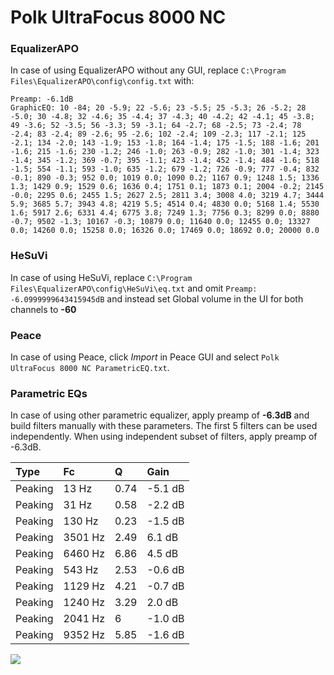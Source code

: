 # Polk UltraFocus 8000 NC

### EqualizerAPO
In case of using EqualizerAPO without any GUI, replace `C:\Program Files\EqualizerAPO\config\config.txt`
with:
```
Preamp: -6.1dB
GraphicEQ: 10 -84; 20 -5.9; 22 -5.6; 23 -5.5; 25 -5.3; 26 -5.2; 28 -5.0; 30 -4.8; 32 -4.6; 35 -4.4; 37 -4.3; 40 -4.2; 42 -4.1; 45 -3.8; 49 -3.6; 52 -3.5; 56 -3.3; 59 -3.1; 64 -2.7; 68 -2.5; 73 -2.4; 78 -2.4; 83 -2.4; 89 -2.6; 95 -2.6; 102 -2.4; 109 -2.3; 117 -2.1; 125 -2.1; 134 -2.0; 143 -1.9; 153 -1.8; 164 -1.4; 175 -1.5; 188 -1.6; 201 -1.6; 215 -1.6; 230 -1.2; 246 -1.0; 263 -0.9; 282 -1.0; 301 -1.4; 323 -1.4; 345 -1.2; 369 -0.7; 395 -1.1; 423 -1.4; 452 -1.4; 484 -1.6; 518 -1.5; 554 -1.1; 593 -1.0; 635 -1.2; 679 -1.2; 726 -0.9; 777 -0.4; 832 -0.1; 890 -0.3; 952 0.0; 1019 0.0; 1090 0.2; 1167 0.9; 1248 1.5; 1336 1.3; 1429 0.9; 1529 0.6; 1636 0.4; 1751 0.1; 1873 0.1; 2004 -0.2; 2145 -0.0; 2295 0.6; 2455 1.5; 2627 2.5; 2811 3.4; 3008 4.0; 3219 4.7; 3444 5.9; 3685 5.7; 3943 4.8; 4219 5.5; 4514 0.4; 4830 0.0; 5168 1.4; 5530 1.6; 5917 2.6; 6331 4.4; 6775 3.8; 7249 1.3; 7756 0.3; 8299 0.0; 8880 -0.7; 9502 -1.3; 10167 -0.3; 10879 0.0; 11640 0.0; 12455 0.0; 13327 0.0; 14260 0.0; 15258 0.0; 16326 0.0; 17469 0.0; 18692 0.0; 20000 0.0
```

### HeSuVi
In case of using HeSuVi, replace `C:\Program Files\EqualizerAPO\config\HeSuVi\eq.txt` and omit `Preamp:
-6.0999999643415945dB` and instead set Global volume in the UI for both channels to **-60**

### Peace
In case of using Peace, click *Import* in Peace GUI and select `Polk UltraFocus 8000 NC ParametricEQ.txt`.

### Parametric EQs
In case of using other parametric equalizer, apply preamp of **-6.3dB** and build filters manually
with these parameters. The first 5 filters can be used independently.
When using independent subset of filters, apply preamp of -6.3dB.

| Type    | Fc      |    Q | Gain    |
|:--------|:--------|:-----|:--------|
| Peaking | 13 Hz   | 0.74 | -5.1 dB |
| Peaking | 31 Hz   | 0.58 | -2.2 dB |
| Peaking | 130 Hz  | 0.23 | -1.5 dB |
| Peaking | 3501 Hz | 2.49 | 6.1 dB  |
| Peaking | 6460 Hz | 6.86 | 4.5 dB  |
| Peaking | 543 Hz  | 2.53 | -0.6 dB |
| Peaking | 1129 Hz | 4.21 | -0.7 dB |
| Peaking | 1240 Hz | 3.29 | 2.0 dB  |
| Peaking | 2041 Hz | 6    | -1.0 dB |
| Peaking | 9352 Hz | 5.85 | -1.6 dB |

![](https://raw.githubusercontent.com/jaakkopasanen/AutoEq/master/results/headphonecom/sbaf-serious/Polk%20UltraFocus%208000%20NC/Polk%20UltraFocus%208000%20NC.png)